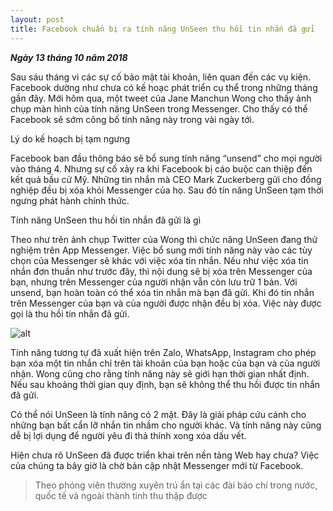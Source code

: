 ```yaml
--- 
layout: post
title: Facebook chuẩn bị ra tính năng UnSeen thu hồi tin nhắn đã gửi
---
```


_**Ngày 13 tháng 10 năm 2018**_

<div class='note river'>Sau sáu tháng vì các sự cố bảo mật tài khoản, liên quan đến các vụ kiện. Facebook dường như chưa có kế hoạc phát triển cụ thể trong những tháng gần đây. Mới hôm qua, một tweet của Jane Manchun Wong cho thấy ảnh chụp màn hình của tính năng UnSeen trong Messenger. Cho thấy có thể Facebook sẽ sớm công bố tính năng này trong vài ngày tới.</div>

<h10>Lý do kế hoạch bị tạm ngưng</h10>

Facebook ban đầu thông báo sẽ bổ sung tính năng “unsend” cho mọi người vào tháng 4. Nhưng sự cố xảy ra khi Facebook bị cáo buộc can thiệp đến kết quả bầu cử Mỹ. Những tin nhắn mà CEO Mark Zuckerberg gửi cho đồng nghiệp đều bị xóa khỏi Messenger của họ. Sau đó tín năng UnSeen tạm thời ngưng phát hành chính thức.

<h10>Tính năng UnSeen thu hồi tin nhắn đã gửi là gì</h10>

Theo như trên ảnh chụp Twitter của Wong thì chức năng UnSeen đang thử nghiệm trên App Messenger. Việc bổ sung mới tính năng này vào các tùy chọn của Messenger sẽ khác với việc xóa tin nhắn. Nếu như việc xóa tin nhắn đơn thuần như trước đây, thì nội dung sẽ bị xóa trên Messenger của bạn, nhưng trên Messenger của người nhận vẫn còn lưu trữ 1 bản. Với unsend, bạn hoàn toàn có thể xóa tin nhắn mà bạn đã gửi. Khi đó tin nhắn trên Messenger của bạn và của người được nhận đều bị xóa. Việc này được gọi là thu hồi tin nhắn đã gửi.

![alt](https://imgur.com/a/hq81Rea)

Tính năng tương tự đã xuất hiện trên Zalo, WhatsApp, Instagram cho phép bạn xóa một tin nhắn chỉ trên tài khoản của bạn hoặc của bạn và của người nhận. Wong cũng cho rằng tính năng này sẽ giới hạn thời gian nhất định. Nếu sau khoảng thời gian quy định, bạn sẽ không thể thu hồi được tin nhắn đã gửi.

Có thể nói UnSeen là tính năng có 2 mặt. Đây là giải pháp cứu cánh cho những bạn bất cẩn lỡ nhắn tin nhầm cho người khác. Và tính năng này cũng dễ bị lợi dụng để người yêu đi thả thính xong xóa dấu vết.

Hiện chưa rõ UnSeen đã được triển khai trên nền tảng Web hay chưa? Việc của chúng ta bây giờ là chờ bản cập nhật Messenger mới từ Facebook.

> Theo phóng viên thường xuyên trú ẩn tại các đài báo chí trong nước, quốc tế và ngoài thành tinh thu thập được


